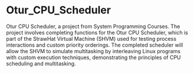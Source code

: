 # Otur_CPU_Scheduler

Otur CPU Scheduler, a project from System Programming Courses. The project involves completing functions for the Otur CPU Scheduler, which is part of the StrawHat Virtual Machine (SHVM) used for testing process interactions and custom priority orderings. The completed scheduler will allow the SHVM to simulate multitasking by interleaving Linux programs with custom execution techniques, demonstrating the principles of CPU scheduling and multitasking.
